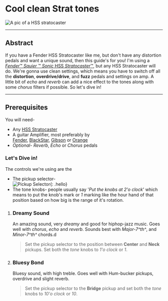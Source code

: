 <style>
.hello{
    background:white;
    margin:15px auto;
    padding:15px;
}
</style>

# Cool clean Strat tones

![A pic of a  HSS stratocaster](../../static/images/strat.jpg)
*** 
## Abstract
If you have a Fender HSS Stratocaster like me, but don't have any distortion pedals and want a unique sound, then this guide's for you! I'm using a [*Fender*&trade; *Squier* &trade; *Sonic* HSS *Stratocaster*&trade;](https://intl.fender.com/products/squier-sonic-stratocaster-hss), but any HSS Stratocaster will do. We're gonna use clean settings, which means you have to switch off all the **distortion**, **overdrive/drive**, and **fuzz** pedals and settings on amp. A little bit of *echo* and *reverb* can add a nice effect to the tones along with some *chorus* filters if possible. So let's dive in!
***

## Prerequisites
You will need-

- Any [HSS Stratocaster](https://intl.fender.com/search?q=hss%20stratocaster)
- A guitar Amplifier, most preferably by <br> [Fender](https://intl.fender.com/collections/contemporary-digital-guitar-amplifiers), [BlackStar](https://blackstaramps.com/guitar-amps-launch-page/), [Gibson](https://www.gibson.com/en-US/Amps) or [Orange](https://orangeamps.com)
- _Optional_- *Reverb*, *Echo* or *Chorus* pedals

### Let's Dive in!

The controls we're using are the 
- The pickup selector- <br>
  ![Pickup Selector](../../static/images/pickupSelector.png){: .hello}
- The tone knobs- people usually say '*Put the knobs at 2'o clock*' which means to put the knob's mark or *1* marking like the hour hand of that position based on how big is the range of it's rotation.

1. ### Dreamy Sound
   An amazing sound, very *dreamy* and good for hiphop-jazz music.
   Goes well with *chorus*, *echo* and *reverb*. Sounds best with _Major-7^th^_, and _Minor-7^th^_ chords.d
   > Set the pickup selector to the position between **Center** and **Neck** pickups. Set both the *tone* knobs to *1'o clock* or *1*.
2. ### Bluesy Bond
   Bluesy sound, with high treble.
   Goes well with Hum-bucker pickups, overdrive and slight reverb.
   > Set the pickup selector to the **Bridge** pickup and set both the *tone* knobs to *10'o clock* or *10*.


